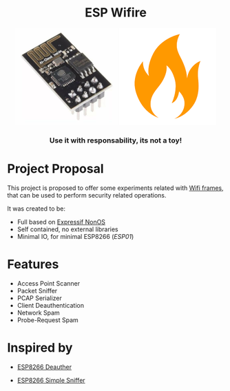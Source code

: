 
<h1 align="center">ESP Wifire</h1>
<p align="center">
    <img src="https://raw.githubusercontent.com/etriphany/esp-wifire/master/docs/img/esp01.jpeg" height="225"/>
    <img src="https://raw.githubusercontent.com/etriphany/esp-wifire/master/docs/img/fire.png" height="225"/>
</p>
<h3 align="center">Use it with responsability, its not a toy!</h3>

# Project Proposal
This project is proposed to offer some experiments related with [Wifi frames](https://en.wikipedia.org/wiki/Cracking_of_wireless_networks), that can be used to perform security related operations.

It was created to be:

* Full based on [Expressif NonOS](https://www.espressif.com/en/support/download/sdks-demos)
* Self contained, no external libraries
* Minimal IO, for minimal ESP8266 (_ESP01_)

# Features
* Access Point Scanner
* Packet Sniffer
* PCAP Serializer
* Client Deauthentication
* Network Spam
* Probe-Request Spam


# Inspired by

- [ESP8266 Deauther](https://github.com/spacehuhn/esp8266_deauther)

- [ESP8266 Simple Sniffer](https://github.com/n0w/esp8266-simple-sniffer)